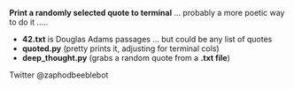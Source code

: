 **Print a randomly selected quote to terminal** ... probably a more poetic way to do it .....
* **42.txt** is Douglas Adams passages ... but could be any list of quotes  
* **quoted.py** (pretty prints it, adjusting for terminal cols)  
* **deep_thought.py** (grabs a random quote from a **.txt file**)  

Twitter @zaphodbeeblebot  
